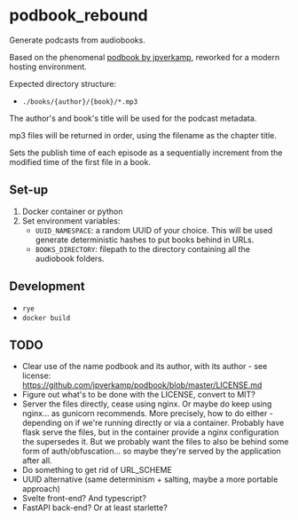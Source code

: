 # podbook_rebound

Generate podcasts from audiobooks.

Based on the phenomenal [podbook by jpverkamp](https://github.com/jpverkamp/podbook), reworked for a modern hosting environment.

Expected directory structure:
- `./books/{author}/{book}/*.mp3`

The author's and book's title will be used for the podcast metadata.

mp3 files will be returned in order, using the filename as the chapter title.

Sets the publish time of each episode as a sequentially increment from the modified time of the first file in a book.

## Set-up

1. Docker container or python
2. Set environment variables:
    * `UUID_NAMESPACE`: a random UUID of your choice.  This will be used generate deterministic hashes to put books behind in URLs.
    * `BOOKS_DIRECTORY`: filepath to the directory containing all the audiobook folders.


## Development

* `rye`
* `docker build`


## TODO

* Clear use of the name podbook and its author, with its author - see license: https://github.com/jpverkamp/podbook/blob/master/LICENSE.md
* Figure out what's to be done with the LICENSE, convert to MIT?
* Server the files directly, cease using nginx.  Or maybe do keep using nginx... as gunicorn recommends.  More precisely, how to do either - depending on if we're running directly or via a container.  Probably have flask serve the files, but in the container provide a nginx configuration the supersedes it.  But we probably want the files to also be behind some form of auth/obfuscation... so maybe they're served by the application after all.
* Do something to get rid of URL_SCHEME
* UUID alternative (same determinism + salting, maybe a more portable approach)
* Svelte front-end?  And typescript?
* FastAPI back-end?  Or at least starlette?
